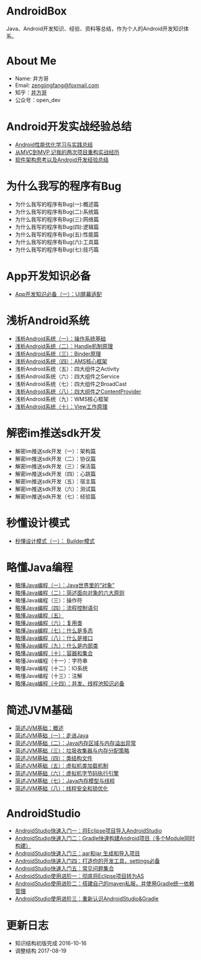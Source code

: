 # AndroidBox
Java、Android开发知识、经验、资料等总结，作为个人的Android开发知识体系。   

# About Me
+ Name: 井方哥
+ Email: zengjingfang@foxmail.com
+ 知乎：[井方哥](https://www.zhihu.com/people/zeng-jing-fang)
+ 公众号：open_dev

# Android开发实战经验总结
+ [Android性能优化学习与实践总结](https://github.com/zengjingfang/AndroidBox/blob/master/Android/Performance/%E6%80%A7%E8%83%BD%E4%BC%98%E5%8C%96%E5%AD%A6%E4%B9%A0%E4%B8%8E%E5%AE%9E%E8%B7%B5%E5%B0%8F%E7%BB%93.md)
+ [从MVC到MVP,记我的两次项目重构实战经历](https://github.com/zengjingfang/AndroidBox/blob/master/DevMode/%E4%BB%8EMVC%E5%88%B0MVP%2C%E8%AE%B0%E4%B8%80%E6%AC%A1%E4%BB%A3%E7%A0%81%E9%87%8D%E6%9E%84.md)	
+ [软件架构思考以及Android开发经验总结](https://github.com/zengjingfang/AndroidBox/blob/master/Design/%E8%BD%AF%E4%BB%B6%E6%9E%B6%E6%9E%84%E6%80%9D%E8%80%83%E4%BB%A5%E5%8F%8AAndroid%E5%BC%80%E5%8F%91%E7%BB%8F%E9%AA%8C%E6%80%BB%E7%BB%93.md)

# 为什么我写的程序有Bug
+ 为什么我写的程序有Bug(一):概述篇
+ 为什么我写的程序有Bug(二):系统篇
+ 为什么我写的程序有Bug(三):网络篇
+ 为什么我写的程序有Bug(四):逻辑篇
+ 为什么我写的程序有Bug(五):性能篇
+ 为什么我写的程序有Bug(六):工具篇
+ 为什么我写的程序有Bug(七):技巧篇
# App开发知识必备
+ [App开发知识必备（一）：UI屏幕适配](https://github.com/zengjingfang/AndroidBox/blob/master/Android/UI/UI%E5%B1%8F%E5%B9%95%E9%80%82%E9%85%8D%E5%BF%85%E5%A4%87%E7%9A%84%E7%9F%A5%E8%AF%86%E7%82%B9.md)

# 浅析Android系统
+ [浅析Android系统（一）：操作系统基础](https://github.com/zengjingfang/AndroidBox/blob/master/Android/%E6%B5%85%E6%9E%90Android%E7%B3%BB%E7%BB%9F%EF%BC%88%E4%B8%80%EF%BC%89%EF%BC%9A%E6%93%8D%E4%BD%9C%E7%B3%BB%E7%BB%9F%E5%9F%BA%E7%A1%80.md)
+ [浅析Android系统（二）：Handle机制原理](https://github.com/zengjingfang/AndroidBox/blob/master/Android/%E6%B5%85%E6%9E%90Android%E7%B3%BB%E7%BB%9F%EF%BC%88%E4%BA%8C%EF%BC%89%EF%BC%9AHandle%E6%9C%BA%E5%88%B6%E5%8E%9F%E7%90%86.md)
+ [浅析Android系统（三）：Binder原理](https://github.com/zengjingfang/AndroidBox/blob/master/Android/%E6%B5%85%E6%9E%90Android%E7%B3%BB%E7%BB%9F%EF%BC%88%E4%B8%89%EF%BC%89%EF%BC%9ABinder%E5%8E%9F%E7%90%86.md)
+ [浅析Android系统（四）：AMS核心框架](https://github.com/zengjingfang/AndroidBox/blob/master/Android/%E6%B5%85%E6%9E%90Android%E7%B3%BB%E7%BB%9F%EF%BC%88%E5%9B%9B%EF%BC%89%EF%BC%9AAMS%E6%A0%B8%E5%BF%83%E6%A1%86%E6%9E%B6.md)
+ 浅析Android系统（五）：四大组件之Activity
+ 浅析Android系统（六）：四大组件之Service
+ 浅析Android系统（七）：四大组件之BroadCast
+ [浅析Android系统（八）：四大组件之ContentProvider](https://github.com/zengjingfang/AndroidBox/blob/master/Android/%E6%B5%85%E6%9E%90Android%E7%B3%BB%E7%BB%9F%EF%BC%88%E5%85%AB%EF%BC%89%EF%BC%9A%E5%9B%9B%E5%A4%A7%E7%BB%84%E4%BB%B6%E4%B9%8BContentProvider.md)
+ 浅析Android系统（九）：WMS核心框架
+ [浅析Android系统（十）：View工作原理](https://github.com/zengjingfang/AndroidBox/blob/master/Android/%E6%B5%85%E6%9E%90Android%E7%B3%BB%E7%BB%9F%EF%BC%88%E5%8D%81%EF%BC%89%EF%BC%9AView%E5%B7%A5%E4%BD%9C%E5%8E%9F%E7%90%86.md)

# 解密im推送sdk开发

+ 解密im推送sdk开发（一）：架构篇
+ 解密im推送sdk开发（二）：协议篇
+ 解密im推送sdk开发（三）：保活篇
+ 解密im推送sdk开发（四）：心跳篇
+ 解密im推送sdk开发（五）：宿主篇
+ 解密im推送sdk开发（六）：测试篇
+ 解密im推送sdk开发（七）：经验篇

# 秒懂设计模式
+ [秒懂设计模式（一）： Builder模式](https://github.com/zengjingfang/AndroidBox/blob/master/Design/%E7%A7%92%E6%87%82%E8%AE%BE%E8%AE%A1%E6%A8%A1%E5%BC%8F%EF%BC%88%E4%B8%80%EF%BC%89%EF%BC%9A%20Builder%E6%A8%A1%E5%BC%8F.md)

# 略懂Java编程
+ [略懂Java编程（一）：Java世界里的“对象”](https://github.com/zengjingfang/AndroidBox/blob/master/Java/%E7%95%A5%E6%87%82Java%E7%BC%96%E7%A8%8B%EF%BC%88%E4%B8%80%EF%BC%89%EF%BC%9AJava%E4%B8%96%E7%95%8C%E9%87%8C%E7%9A%84%E5%AF%B9%E8%B1%A1.md)
+ [略懂Java编程（二）：简述面向对象的六大原则](https://github.com/zengjingfang/AndroidBox/blob/master/Java/%E7%95%A5%E6%87%82Java%E7%BC%96%E7%A8%8B%EF%BC%88%E4%BA%8C%EF%BC%89%EF%BC%9A%E7%AE%80%E8%BF%B0%E9%9D%A2%E5%90%91%E5%AF%B9%E8%B1%A1%E7%9A%84%E5%85%AD%E5%A4%A7%E5%8E%9F%E5%88%99.md)
+ 略懂Java编程（三）：操作符
+ [略懂Java编程（四）：流程控制语句](https://github.com/zengjingfang/AndroidBox/blob/master/Java/%E7%95%A5%E6%87%82Java%E7%BC%96%E7%A8%8B%EF%BC%88%E5%9B%9B%EF%BC%89%EF%BC%9A%E6%B5%81%E7%A8%8B%E6%8E%A7%E5%88%B6%E8%AF%AD%E5%8F%A5.md)
+ [略懂Java编程（五）](https://github.com/zengjingfang/AndroidBox/blob/master/Java/%E7%95%A5%E6%87%82Java%E7%BC%96%E7%A8%8B%EF%BC%88%E4%BA%94%EF%BC%89%EF%BC%9A%EF%BC%9A%E5%88%9D%E5%A7%8B%E5%8C%96%E4%B8%8E%E6%B8%85%E7%90%86.md)
+ [略懂Java编程（六）：复用类](https://github.com/zengjingfang/AndroidBox/blob/master/Java/%E7%95%A5%E6%87%82Java%E7%BC%96%E7%A8%8B%EF%BC%88%E5%85%AD%EF%BC%89%EF%BC%9A%E5%A4%8D%E7%94%A8%E7%B1%BB.md)
+ [略懂Java编程（七）：什么是多态](https://github.com/zengjingfang/AndroidBox/blob/master/Java/%E7%95%A5%E6%87%82Java%E7%BC%96%E7%A8%8B%EF%BC%88%E4%B8%83%EF%BC%89%EF%BC%9A%E4%BB%80%E4%B9%88%E6%98%AF%E5%A4%9A%E6%80%81.md)
+ [略懂Java编程（八）：什么是接口](https://github.com/zengjingfang/AndroidBox/blob/master/Java/%E7%95%A5%E6%87%82Java%E7%BC%96%E7%A8%8B%EF%BC%88%E5%85%AB%EF%BC%89%EF%BC%9A%E4%BB%80%E4%B9%88%E6%98%AF%E6%8E%A5%E5%8F%A3.md)
+ [略懂Java编程（九）：什么是内部类](https://github.com/zengjingfang/AndroidBox/blob/master/Java/%E7%95%A5%E6%87%82Java%E7%BC%96%E7%A8%8B%EF%BC%88%E4%B9%9D%EF%BC%89%EF%BC%9A%E4%BB%80%E4%B9%88%E6%98%AF%E5%86%85%E9%83%A8%E7%B1%BB.md)
+ [略懂Java编程（十）：容器和集合](https://github.com/zengjingfang/AndroidBox/blob/master/Java/%E7%95%A5%E6%87%82Java%E7%BC%96%E7%A8%8B%EF%BC%88%E5%8D%81%EF%BC%89%EF%BC%9A%E5%AE%B9%E5%99%A8%E5%92%8C%E9%9B%86%E5%90%88.md)
+ 略懂Java编程（十一）：字符串
+ 略懂Java编程（十二）：IO系统
+ 略懂Java编程（十三）：注解
+ [略懂Java编程（十四）：并发、线程池知识必备](https://github.com/zengjingfang/AndroidBox/blob/master/Java/%E7%95%A5%E6%87%82Java%E7%BC%96%E7%A8%8B%EF%BC%88%E5%8D%81%E5%9B%9B%EF%BC%89%EF%BC%9A%E5%B9%B6%E5%8F%91%E3%80%81%E7%BA%BF%E7%A8%8B%E6%B1%A0%E7%9F%A5%E8%AF%86%E5%BF%85%E5%A4%87.md)

# 简述JVM基础

+ [简述JVM基础：概述](https://github.com/zengjingfang/AndroidBox/blob/master/Java/%E7%AE%80%E8%BF%B0JVM%E5%9F%BA%E7%A1%80%EF%BC%9A%E7%9B%AE%E5%BD%95.md)
+ [简述JVM基础（一）：走进Java](https://github.com/zengjingfang/AndroidBox/blob/master/Java/%E7%AE%80%E8%BF%B0JVM%E5%9F%BA%E7%A1%80%EF%BC%88%E4%B8%80%EF%BC%89%EF%BC%9A%E8%B5%B0%E8%BF%9BJava.md)
+ [简述JVM基础（二）：Java内存区域与内存溢出异常](https://github.com/zengjingfang/AndroidBox/blob/master/Java/%E7%AE%80%E8%BF%B0JVM%E5%9F%BA%E7%A1%80%EF%BC%88%E4%BA%8C%EF%BC%89%EF%BC%9AJava%E5%86%85%E5%AD%98%E5%8C%BA%E5%9F%9F%E4%B8%8E%E5%86%85%E5%AD%98%E6%BA%A2%E5%87%BA%E5%BC%82%E5%B8%B8.md)
+ [简述JVM基础（三）：垃圾收集器与内存分配策略](https://github.com/zengjingfang/AndroidBox/blob/master/Java/%E7%AE%80%E8%BF%B0JVM%E5%9F%BA%E7%A1%80%EF%BC%88%E4%B8%89%EF%BC%89%EF%BC%9A%E5%9E%83%E5%9C%BE%E6%94%B6%E9%9B%86%E5%99%A8%E4%B8%8E%E5%86%85%E5%AD%98%E5%88%86%E9%85%8D%E7%AD%96%E7%95%A5.md)
+ [简述JVM基础（四）：类结构文件](https://github.com/zengjingfang/AndroidBox/blob/master/Java/%E7%AE%80%E8%BF%B0JVM%E5%9F%BA%E7%A1%80%EF%BC%88%E5%9B%9B%EF%BC%89%EF%BC%9A%E7%B1%BB%E7%BB%93%E6%9E%84%E6%96%87%E4%BB%B6.md)
+ [简述JVM基础（五）：虚拟机类加载机制](https://github.com/zengjingfang/AndroidBox/blob/master/Java/%E7%AE%80%E8%BF%B0JVM%E5%9F%BA%E7%A1%80%EF%BC%88%E4%BA%94%EF%BC%89%EF%BC%9A%E8%99%9A%E6%8B%9F%E6%9C%BA%E7%B1%BB%E5%8A%A0%E8%BD%BD%E6%9C%BA%E5%88%B6.md)
+ [简述JVM基础（六）：虚拟机字节码执行引擎](https://github.com/zengjingfang/AndroidBox/blob/master/Java/%E7%AE%80%E8%BF%B0JVM%E5%9F%BA%E7%A1%80%EF%BC%88%E5%85%AD%EF%BC%89%EF%BC%9A%E8%99%9A%E6%8B%9F%E6%9C%BA%E5%AD%97%E8%8A%82%E7%A0%81%E6%89%A7%E8%A1%8C%E5%BC%95%E6%93%8E.md)
+ [简述JVM基础（七）：Java内存模型与线程](https://github.com/zengjingfang/AndroidBox/blob/master/Java/%E7%AE%80%E8%BF%B0JVM%E5%9F%BA%E7%A1%80%EF%BC%88%E4%B8%83%EF%BC%89%EF%BC%9AJava%E5%86%85%E5%AD%98%E6%A8%A1%E5%9E%8B%E4%B8%8E%E7%BA%BF%E7%A8%8B.md)
+ [简述JVM基础（八）：线程安全和锁优化](https://github.com/zengjingfang/AndroidBox/blob/master/Java/%E7%AE%80%E8%BF%B0JVM%E5%9F%BA%E7%A1%80%EF%BC%88%E5%85%AB%EF%BC%89%EF%BC%9A%E7%BA%BF%E7%A8%8B%E5%AE%89%E5%85%A8%E5%92%8C%E9%94%81%E4%BC%98%E5%8C%96.md)


# AndroidStudio

+ [AndroidStudio快速入门一：将Eclipse项目导入AndroidStudio](https://github.com/zengjingfang/AndroidBox/blob/master/Tools/AndroidStudio/AndroidStudio%E5%BF%AB%E9%80%9F%E5%85%A5%E9%97%A8%E4%B8%80%EF%BC%9A%E5%B0%86Eclipse%E9%A1%B9%E7%9B%AE%E5%AF%BC%E5%85%A5AndroidStudio.md)
+ [AndroidStudio快速入门二：Gradle快速构建Android项目（多个Module同时构建）](https://github.com/zengjingfang/AndroidBox/blob/master/Tools/AndroidStudio/AndroidStudio%E5%BF%AB%E9%80%9F%E5%85%A5%E9%97%A8%E4%BA%8C%EF%BC%9AGradle%E5%BF%AB%E9%80%9F%E6%9E%84%E5%BB%BAAndroid%E9%A1%B9%E7%9B%AE%EF%BC%88%E5%A4%9A%E4%B8%AAModule%E5%90%8C%E6%97%B6%E6%9E%84%E5%BB%BA%EF%BC%89.md)
+ [AndroidStudio快速入门三：aar和jar 生成和导入项目](https://github.com/zengjingfang/AndroidBox/blob/master/Tools/AndroidStudio/AndroidStudio%E5%BF%AB%E9%80%9F%E5%85%A5%E9%97%A8%E4%B8%89%EF%BC%9Aaar%E5%92%8Cjar%20%E7%94%9F%E6%88%90%E5%92%8C%E5%AF%BC%E5%85%A5%E9%A1%B9%E7%9B%AE.md)
+ [AndroidStudio快速入门四：打造你的开发工具，settings必备](https://github.com/zengjingfang/AndroidBox/blob/master/Tools/AndroidStudio/AndroidStudio%E5%BF%AB%E9%80%9F%E5%85%A5%E9%97%A8%E5%9B%9B%EF%BC%9A%E6%89%93%E9%80%A0%E4%BD%A0%E7%9A%84%E5%BC%80%E5%8F%91%E5%B7%A5%E5%85%B7%EF%BC%8Csettings%E5%BF%85%E5%A4%87.md)
+ [AndroidStudio快速入门五：常见问题集合](https://github.com/zengjingfang/AndroidBox/blob/master/Tools/AndroidStudio/AndroidStudio%E5%BF%AB%E9%80%9F%E5%85%A5%E9%97%A8%E4%BA%94%EF%BC%9A%E5%B8%B8%E8%A7%81%E9%97%AE%E9%A2%98%E9%9B%86%E5%90%88.md)
+ [AndroidStudio使用进阶一：彻底将Eclipse项目转为AS](https://github.com/zengjingfang/AndroidBox/blob/master/Tools/AndroidStudio/AndroidStudio%E4%BD%BF%E7%94%A8%E8%BF%9B%E9%98%B6%E4%B8%80%EF%BC%9A%E5%BD%BB%E5%BA%95%E5%B0%86Eclipse%E9%A1%B9%E7%9B%AE%E8%BD%AC%E4%B8%BAAS.md)
+ [AndroidStudio使用进阶二：搭建自己的maven私服，并使用Gradle统一依赖管理](https://github.com/zengjingfang/AndroidBox/blob/master/Tools/AndroidStudio/AndroidStudio%E4%BD%BF%E7%94%A8%E8%BF%9B%E9%98%B6%E4%BA%8C%EF%BC%9A%E6%90%AD%E5%BB%BA%E8%87%AA%E5%B7%B1%E7%9A%84maven%E7%A7%81%E6%9C%8D%EF%BC%8C%E5%B9%B6%E4%BD%BF%E7%94%A8Gradle%E7%BB%9F%E4%B8%80%E4%BE%9D%E8%B5%96%E7%AE%A1%E7%90%86.md)
+ [AndroidStudio使用进阶三：重新认识AndroidStudio&Gradle](https://github.com/zengjingfang/AndroidBox/blob/master/Tools/AndroidStudio/AndroidStudio%E4%BD%BF%E7%94%A8%E8%BF%9B%E9%98%B6%E4%B8%89-%20%E9%87%8D%E6%96%B0%E8%AE%A4%E8%AF%86AndroidStudio%26Gradle.md)


# 更新日志
+ 知识结构初版完成 2016-10-16
+ 调整结构 2017-08-19



